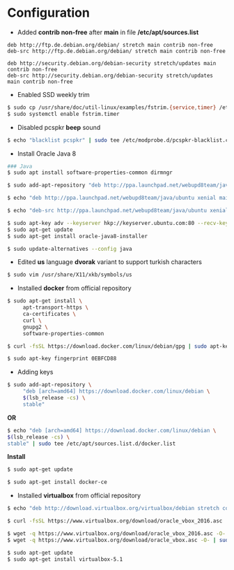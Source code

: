 # Configuration

* Added **contrib non-free** after **main** in file **/etc/apt/sources.list**

```
deb http://ftp.de.debian.org/debian/ stretch main contrib non-free
deb-src http://ftp.de.debian.org/debian/ stretch main contrib non-free

deb http://security.debian.org/debian-security stretch/updates main contrib non-free
deb-src http://security.debian.org/debian-security stretch/updates main contrib non-free
```

* Enabled SSD weekly trim

```bash
$ sudo cp /usr/share/doc/util-linux/examples/fstrim.{service,timer} /etc/systemd/system
$ sudo systemctl enable fstrim.timer
```

* Disabled pcspkr **beep** sound

```bash
$ echo "blacklist pcspkr" | sudo tee /etc/modprobe.d/pcspkr-blacklist.conf
```

* Install Oracle Java 8

```bash
### Java
$ sudo apt install software-properties-common dirmngr

$ sudo add-apt-repository "deb http://ppa.launchpad.net/webupd8team/java/ubuntu xenial main"

$ echo "deb http://ppa.launchpad.net/webupd8team/java/ubuntu xenial main contrib" | sudo tee /etc/apt/sources.list.d/webupd8team-java.list

$ echo "deb-src http://ppa.launchpad.net/webupd8team/java/ubuntu xenial" | sudo tee -a /etc/apt/sources.list.d/webupd8team-java.list

$ sudo apt-key adv --keyserver hkp://keyserver.ubuntu.com:80 --recv-keys EEA14886
$ sudo apt-get update
$ sudo apt-get install oracle-java8-installer

$ sudo update-alternatives --config java
```

* Edited **us** language **dvorak** variant to support turkish characters

```bash
$ sudo vim /usr/share/X11/xkb/symbols/us
```

* Installed **docker** from official repository

```bash
$ sudo apt-get install \
     apt-transport-https \
     ca-certificates \
     curl \
     gnupg2 \
     software-properties-common

$ curl -fsSL https://download.docker.com/linux/debian/gpg | sudo apt-key add -

$ sudo apt-key fingerprint 0EBFCD88
```

 * Adding keys

```bash
$ sudo add-apt-repository \
     "deb [arch=amd64] https://download.docker.com/linux/debian \
     $(lsb_release -cs) \
     stable"
```

**OR**

```bash
$ echo "deb [arch=amd64] https://download.docker.com/linux/debian \
$(lsb_release -cs) \
stable" | sudo tee /etc/apt/sources.list.d/docker.list
```
**Install**

```bash
$ sudo apt-get update

$ sudo apt-get install docker-ce
```

* Installed **virtualbox** from official repository
```bash
$ echo "deb http://download.virtualbox.org/virtualbox/debian stretch contrib" | sudo tee /etc/apt/sources.list.d/virtualbox.list

$ curl -fsSL https://www.virtualbox.org/download/oracle_vbox_2016.asc | sudo apt-key add -

$ wget -q https://www.virtualbox.org/download/oracle_vbox_2016.asc -O- | sudo apt-key add -
$ wget -q https://www.virtualbox.org/download/oracle_vbox.asc -O- | sudo apt-key add -

$ sudo apt-get update
$ sudo apt-get install virtualbox-5.1

```